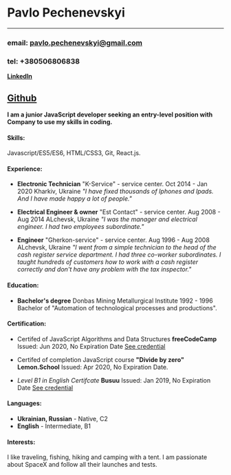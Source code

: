 # Pavlo Pechenevskyi
---
### email: pavlo.pechenevskyi@gmail.com
### tel: +380506806838 
**[LinkedIn](https://www.linkedin.com/in/pavlo-pechenevskyi/)**

**[Github](https://github.com/PechPavlo)**
---
**I am a junior JavaScript developer seeking an entry-level position with Company to use my skills in coding.**
#### Skills:
Javascript/ES5/ES6, HTML/CSS3, Git, React.js.
#### Experience:
* **Electronic Technician**
"K-Service" - service center.
Oct 2014 - Jan 2020
Kharkiv, Ukraine
*"I have fixed thousands of Iphones and Ipads. And I have made
happy a lot of people."*

* **Electrical Engineer & owner**
"Est Contact" - service center.
Aug 2008 - Aug 2014
ALchevsk, Ukraine
*"I was the manager and electrical engineer. I had two employees
subordinate."*

* **Engineer**
"Gherkon-service" - service center.
Aug 1996 - Aug 2008
ALchevsk, Ukraine
*"I went from a simple technician to the head of the cash register
service department. I had three co-worker subordinates. I
taught hundreds of customers how to work with a cash register
correctly and don't have any problem with the tax inspector."*

#### Education:
* **Bachelor's degree**
Donbas Mining Metallurgical Institute
1992 - 1996
Bachelor of "Automation of technological processes and
productions".

#### Certification:
 * Certifed of JavaScript Algorithms and Data Structures
**freeCodeCamp**
Issued: Jun 2020, No Expiration Date
[See credential](https://www.freecodecamp.org/certification/fcc717b889c-4c74-4708-9946-4286c2145a50/javascript-algorithms-and-data-structures)

* Certifed of completion JavaScript course **"Divide by zero"**
**Lemon.School**
Issued: Apr 2020, No Expiration Date.

* *Level B1 in English Certifcate*
**Busuu**
Issued: Jan 2019, No Expiration Date
[See credential](https://api.busuu.com/anon/certificates/309b1c1cc18b14b380e932d69eb99456)

#### Languages:
* **Ukrainian, Russian** - Native, C2
* **English** - Intermediate, B1

#### Interests:
  I like traveling, fishing, hiking and camping with a tent.
I am passionate about SpaceX and follow all their launches and
tests.